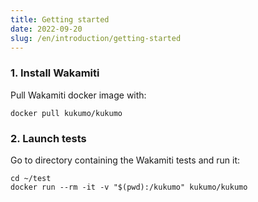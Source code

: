 ```yaml
---
title: Getting started
date: 2022-09-20
slug: /en/introduction/getting-started
---
```




### 1. Install Wakamiti

Pull Wakamiti docker image with:
```shell
docker pull kukumo/kukumo
```

[//]: # (See other [installation options]&#40;setup/installation&#41;)

### 2. Launch tests

Go to directory containing the Wakamiti tests and run it:
```shell
cd ~/test
docker run --rm -it -v "$(pwd):/kukumo" kukumo/kukumo
```

[//]: # (See [usage instructions]&#40;setup/usage&#41; to learn about all commands and options.)

